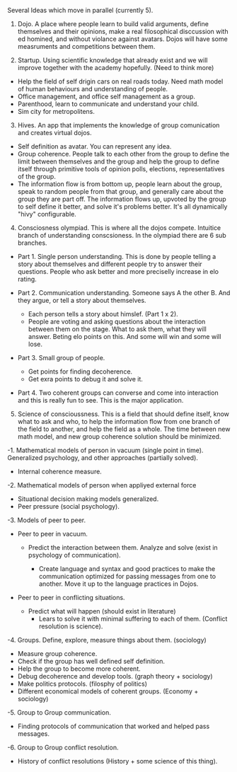 Several Ideas which move in parallel (currently 5). 

1. Dojo. A place where people learn to build valid arguments, define themselves and their opinions, make a real filosophical disccussion with ed homined, and without violance against avatars. Dojos will have some measruments and competitions between them. 

2. Startup. Using scientific knowledge that already exist and we will improve together with the academy hopefully. (Need to think more) 
- Help the field of self drigin cars on real roads today. Need math model of human behaviours and understanding of people. 
- Office management, and office self management as a group. 
- Parenthood, learn to communicate and understand your child. 
- Sim city for metropolitens. 

3. Hives. An app that implements the knowledge of group comunication and creates virtual dojos. 
- Self definition as avatar. You can represent any idea. 
- Group coherence. People talk to each other from the group to define the limit between themselves and the group and help the group to define itself through primitive tools of opinion polls, elections, representatives of the group. 
- The information flow is from bottom up, people learn about the group, speak to random people from that group, and generally care about the group they are part off. The information flows up, upvoted by the group to self define it better, and solve it's problems better. It's all dynamically "hivy" configurable. 


4. Consciosness olympiad. This is where all the dojos compete. Intuitice branch of understanding conscsioness. In the olympiad there are 6 sub branches. 

- Part 1. Single person understanding. This is done by people telling a story about themselves and different people try to answer their questions. People who ask better and more preciselly increase in elo rating. 

- Part 2. Communication understanding. Someone says A the other B. And they argue, or tell a story about themselves. 

  - Each person tells a story about himslef. (Part 1 x 2).
  - People are voting and asking questions about the interaction between them on the stage. What to ask them, what they will answer. Beting elo points on this. And some will win and some will lose. 

- Part 3. Small group of people. 

  - Get points for finding decoherence. 
  - Get exra points to debug it and solve it. 

- Part 4. Two coherent groups can converse and come into interaction and this is really fun to see. This is the major application. 

5. Science of conscioussness. This is a field that should define itself, know what to ask and who, to help the information flow from one branch of the field to another, and help the field as a whole. The time between new math model, and new group coherence solution should be minimized. 

-1. Mathematical models of person in vacuum (single point in time). Generalized psychology, and other approaches (partially solved). 

  - Internal coherence measure. 

-2. Mathematical models of person when appliyed external force 

  - Situational decision making models generalized. 
  - Peer pressure (social psychology). 

-3. Models of peer to peer. 

  - Peer to peer in vacuum. 

    - Predict the interaction between them. Analyze and solve (exist in psychology of communication). 

      - Create language and syntax and good practices to make the communication optimized for passing messages from one to another. Move it up to the language practices in Dojos. 

  - Peer to peer in conflicting situations. 
    - Predict what will happen (should exist in literature) 
      - Lears to solve it with minimal suffering to each of them. (Conflict resolution is science). 

-4. Groups. Define, explore, measure things about them. (sociology)
  - Measure group coherence. 
  - Check if the group has well defined self definition. 
  - Help the group to become more coherent. 
  - Debug decoherence and develop tools. (graph theory + sociology)
  - Make politics protocols. (filosphy of politics)
  - Different economical models of coherent groups. (Economy + sociology)

-5. Group to Group communication. 
  - Finding protocols of communication that worked and helped pass messages. 

-6. Group to Group conflict resolution. 
  - History of conflict resolutions (History + some science of this thing).



